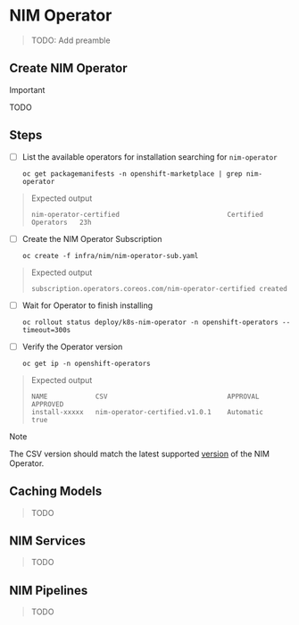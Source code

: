 # NIM Operator

> TODO: Add preamble

## Create NIM Operator

> [!IMPORTANT]
> TODO

## Steps

- [ ] List the available operators for installation searching for `nim-operator`

      oc get packagemanifests -n openshift-marketplace | grep nim-operator

> Expected output
>
> `nim-operator-certified                           Certified Operators   23h`

- [ ] Create the NIM Operator Subscription

      oc create -f infra/nim/nim-operator-sub.yaml

> Expected output
>
> `subscription.operators.coreos.com/nim-operator-certified created`

- [ ] Wait for Operator to finish installing

      oc rollout status deploy/k8s-nim-operator -n openshift-operators --timeout=300s

- [ ] Verify the Operator version

      oc get ip -n openshift-operators

> Expected output
>
> `NAME            CSV                              APPROVAL    APPROVED`\
> `install-xxxxx   nim-operator-certified.v1.0.1    Automatic   true`

> [!NOTE]
> The CSV version should match the latest supported [version](https://docs.nvidia.com/ai-enterprise/release-6/latest/support/support-matrix.html#supported-nvidia-infrastructure-software) of the NIM Operator.

## Caching Models

> TODO

## NIM Services

> TODO

## NIM Pipelines

> TODO
